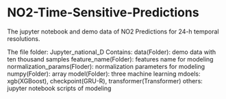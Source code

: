 # NO2-Time-Sensitive-Predictions

The jupyter notebook and demo data of NO2 Predictions for 24-h temporal resolutions.

The file folder: Jupyter_national_D
    Contains: 
        data(Folder): demo data with ten thousand samples
            feature_name(Folder): features name for modeling
            normalization_params(Floder): normalization parameters for modeling
            numpy(Folder): array
        model(Folder): three machine learning mdoels: xgb(XGBoost), checkpoint(GRU-R), transformer(Transformer)
        others: jupyter notebook scripts of modeling
